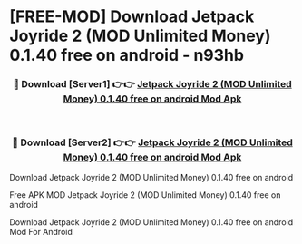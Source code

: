# [FREE-MOD] Download Jetpack Joyride 2 (MOD Unlimited Money) 0.1.40 free on android - n93hb


<div align="center">
<h3>🔴 Download [Server1] 👉👉 <a href="https://apk-comot.site?title=Jetpack_Joyride_2_(MOD_Unlimited_Money)_0.1.40_free_on_android">Jetpack Joyride 2 (MOD Unlimited Money) 0.1.40 free on android Mod Apk</a></h3><br>

<h3>🔴 Download [Server2] 👉👉 <a href="https://apk-comot.site?title=Jetpack_Joyride_2_(MOD_Unlimited_Money)_0.1.40_free_on_android">Jetpack Joyride 2 (MOD Unlimited Money) 0.1.40 free on android Mod Apk</a></h3>
</div>



Download Jetpack Joyride 2 (MOD Unlimited Money) 0.1.40 free on android 

Free APK MOD Jetpack Joyride 2 (MOD Unlimited Money) 0.1.40 free on android 

Download Jetpack Joyride 2 (MOD Unlimited Money) 0.1.40 free on android Mod For Android
